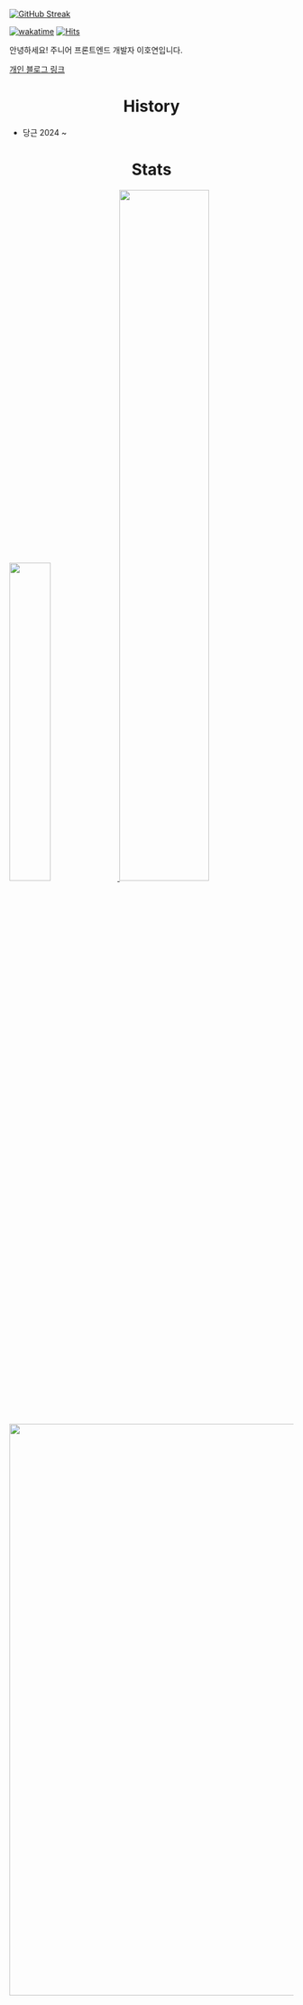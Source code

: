 [![GitHub Streak](https://streak-stats.demolab.com?user=ho991217&hide_border=true&locale=ko&date_format=%5BY.%5Dn.j&card_width=1012)](https://git.io/streak-stats)

[![wakatime](https://wakatime.com/badge/user/c6d7f260-ad25-4072-a4ea-11cdfc7fdcb9.svg)](https://wakatime.com/@c6d7f260-ad25-4072-a4ea-11cdfc7fdcb9)
[![Hits](https://hits.seeyoufarm.com/api/count/incr/badge.svg?url=https%3A%2F%2Fgithub.com%2Fho991217&count_bg=%2379C83D&title_bg=%23555555&icon=&icon_color=%23E7E7E7&title=hits&edge_flat=false)](https://hits.seeyoufarm.com)

안녕하세요! 주니어 프론트엔드 개발자 이호연입니다.

[개인 블로그 링크](https://ho991217.vercel.app)


<div align=center>

# History

<div align=left>

- 당근 2024 ~

<div align=center>

# Stats

<div align=left>

<a href="https://github.com/anuraghazra/github-readme-stats">
    <img src="https://github-readme-stats.vercel.app/api/top-langs/?username=ho991217&layout=donut&show_icons=true&theme=react&hide_border=true&bg_color=FFFEFE&icon_color=58A6FF&text_color=000&title_color=000&count_private=true&exclude_repo=Face-Transfer-Application" width=38% />
</a>    
<a href="https://github.com/anuraghazra/github-readme-stats">
  <img src="https://github-readme-stats.vercel.app/api?username=ho991217&show_icons=true&theme=react&hide_border=true&bg_color=FFFEFE&icon_color=58A6FF&text_color=000&title_color=000&count_private=true" width=56% />
</a>
<a href="https://github.com/ashutosh00710/github-readme-activity-graph">
    <img src="https://github-readme-activity-graph.vercel.app/graph?username=ho991217&theme=react&bg_color=FFFEFE&hide_border=true&line=58A6FF&color=000" width=1012/>
</a>

